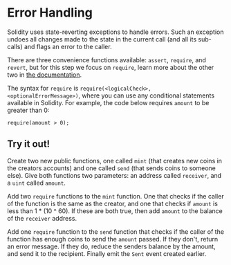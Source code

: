 # Error Handling

Solidity uses state-reverting exceptions to handle errors. Such an exception undoes all changes made to the state in the current call (and all its sub-calls) and flags an error to the caller.

There are three convenience functions available: `assert`, `require`, and `revert`, but for this step we focus on `require`, learn more about the other two in <a href="https://solidity.readthedocs.io/en/latest/control-structures.html#assert-and-require" target="_blank">the documentation</a>.

The syntax for `require` is `require(<logicalCheck>, <optionalErrorMessage>)`, where you can use any conditional statements available in Solidity. For example, the code below requires `amount` to be greater than 0:

```solidity
require(amount > 0);
```

## Try it out!

Create two new public functions, one called `mint` (that creates new coins in the creators accounts) and one called `send` (that sends coins to someone else). Give both functions two parameters: an address called `receiver`, and a `uint` called `amount`.

Add two `require` functions to the `mint` function. One that checks if the caller of the function is the same as the creator, and one that checks if `amount` is less than 1 \* (10 ^ 60). If these are both true, then add `amount` to the balance of the `receiver` address.

Add one `require` function to the `send` function that checks if the caller of the function has enough coins to send the `amount` passed. If they don't, return an error message. If they do, reduce the senders balance by the amount, and send it to the recipient. Finally emit the `Sent` event created earlier.
